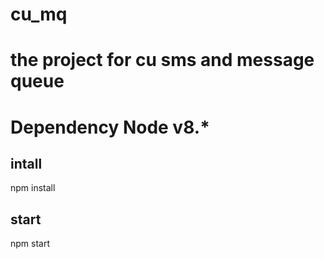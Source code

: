 # cu_mq
# the project for cu sms and message queue
# Dependency Node v8.*

## intall
   npm install

## start

   npm start
